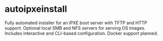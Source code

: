 # autoipxeinstall
Fully automated installer for an iPXE boot server with TFTP and HTTP support. Optional local SMB and NFS servers for serving OS images. Includes interactive and CLI-based configuration. Docker support planned.
